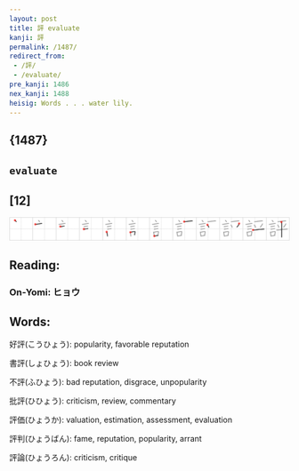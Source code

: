 ```yaml
---
layout: post
title: 評 evaluate
kanji: 評
permalink: /1487/
redirect_from:
 - /評/
 - /evaluate/
pre_kanji: 1486
nex_kanji: 1488
heisig: Words . . . water lily.
---
```


## {1487}

## `evaluate`

## [12]

<div class="stroke"><img src="../images/E8A995.png" /></div>

## Reading:

### On-Yomi: ヒョウ

## Words:

好評(こうひょう): popularity, favorable reputation

書評(しょひょう): book review

不評(ふひょう): bad reputation, disgrace, unpopularity

批評(ひひょう): criticism, review, commentary

評価(ひょうか): valuation, estimation, assessment, evaluation

評判(ひょうばん): fame, reputation, popularity, arrant

評論(ひょうろん): criticism, critique
